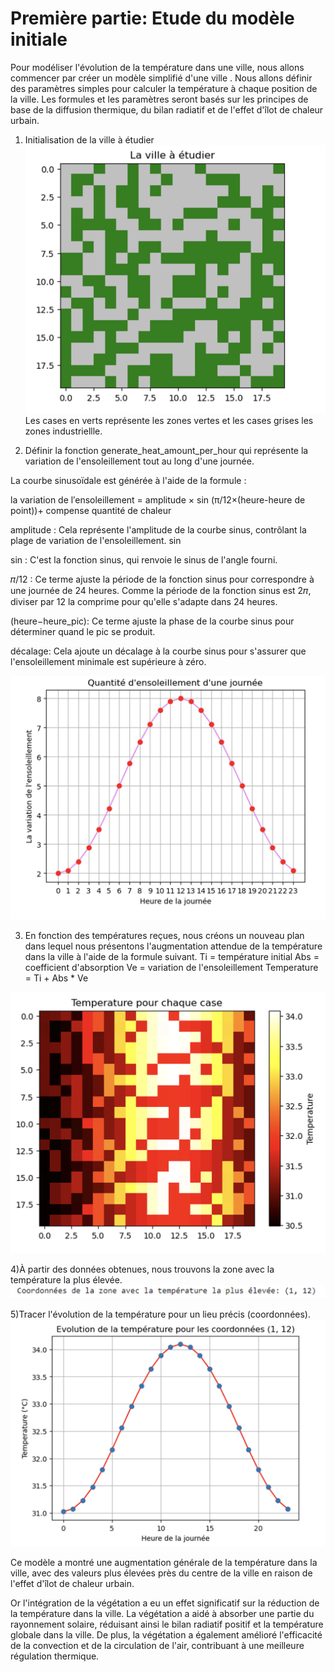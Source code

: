 # Première partie: Etude du modèle initiale

Pour modéliser l'évolution de la température dans une ville, nous allons commencer par créer un modèle simplifié d'une ville . Nous allons définir des paramètres simples pour calculer la température à chaque position de la ville. Les formules et les paramètres seront basés sur les principes de base de la diffusion thermique, du bilan radiatif et de l'effet d'îlot de chaleur urbain.

1) Initialisation de la ville à étudier
![image](https://raw.githubusercontent.com/are-dynamic-2024-g6/environnements/master/images/Capture%20d%E2%80%99e%CC%81cran%202024-04-27%20a%CC%80%2014.42.29.png)
Les cases en verts représente les zones vertes et les cases grises les zones industriellle.

2) Définir la fonction generate_heat_amount_per_hour qui représente la variation de l'ensoleillement tout au long d'une journée.

La courbe sinusoïdale est générée à l'aide de la formule :

la variation de l′ensoleillement = amplitude × sin (π/12×(heure-heure de point))+ compense quantité de chaleur

amplitude : Cela représente l'amplitude de la courbe sinus, contrôlant la plage de variation de l'ensoleillement. sin ⁡

sin : C'est la fonction sinus, qui renvoie le sinus de l'angle fourni.

𝜋/12 : Ce terme ajuste la période de la fonction sinus pour correspondre à une journée de 24 heures. Comme la période de la fonction sinus est 2𝜋, diviser par 12 la comprime pour qu'elle s'adapte dans 24 heures.

(heure−heure_pic): Ce terme ajuste la phase de la courbe sinus pour déterminer quand le pic se produit.

décalage: Cela ajoute un décalage à la courbe sinus pour s'assurer que l'ensoleillement minimale est supérieure à zéro.


![image](https://raw.githubusercontent.com/are-dynamic-2024-g6/environnements/master/images/Capture%20d%E2%80%99e%CC%81cran%202024-04-27%20a%CC%80%2014.45.43.png)

3) En fonction des températures reçues, nous créons un nouveau plan dans lequel nous présentons l'augmentation attendue de la température dans la ville à l'aide de la formule suivant.
Ti = température initial
Abs = coefficient d'absorption
Ve = variation de l'ensoleillement 
Temperature = Ti + Abs *  Ve

![image](https://raw.githubusercontent.com/are-dynamic-2024-g6/environnements/master/images/Capture%20d%E2%80%99e%CC%81cran%202024-04-27%20a%CC%80%2014.51.34.png)

4)À partir des données obtenues, nous trouvons la zone avec la température la plus élevée.
![image](https://raw.githubusercontent.com/are-dynamic-2024-g6/environnements/master/images/Capture%20d%E2%80%99e%CC%81cran%202024-04-27%20a%CC%80%2015.04.19.png)

5)Tracer l'évolution de la température pour un lieu précis (coordonnées).
![image](https://raw.githubusercontent.com/are-dynamic-2024-g6/environnements/master/images/Capture%20d%E2%80%99e%CC%81cran%202024-04-27%20a%CC%80%2015.03.55.png)

Ce modèle a montré une augmentation générale de la température dans la ville, avec des valeurs plus élevées près du centre de la ville en raison de l'effet d'îlot de chaleur urbain.

Or l'intégration de la végétation a eu un effet significatif sur la réduction de la température dans la ville. La végétation a aidé à absorber une partie du rayonnement solaire, réduisant ainsi le bilan radiatif positif et la température globale dans la ville. De plus, la végétation a également amélioré l'efficacité de la convection et de la circulation de l'air, contribuant à une meilleure régulation thermique.
